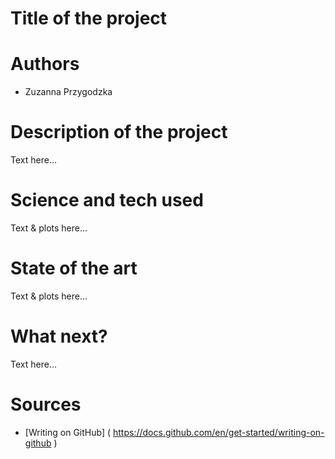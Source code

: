 # Title of the project
# Authors 
- Zuzanna Przygodzka
# Description of the project 
Text here... 
# Science and tech used 
Text & plots here... 
# State of the art 
Text & plots here... 
# What next?
Text here... 
# Sources 
- [Writing on GitHub] ( https://docs.github.com/en/get-started/writing-on-github ) 
